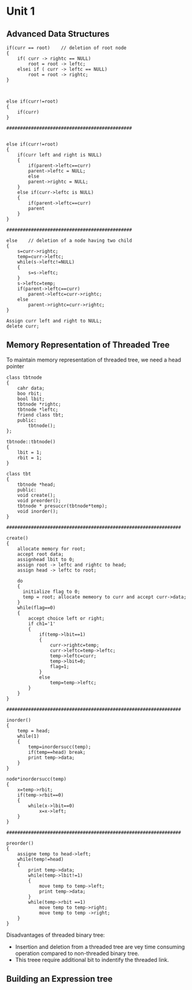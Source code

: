# Unit 1 #

## Advanced Data Structures ##

    if(curr == root)    // deletion of root node
    {
        if( curr -> rightc == NULL)
            root = root -> leftc;
        elsei if ( curr -> leftc == NULL)
            root = root -> rightc;
    }



    else if(curr!=root)
    {
        if(curr)
    }
    
    ##############################################
    

    else if(curr!=root)
    {
        if(curr left and right is NULL)
        {
            if(parent->leftc==curr)
            parent->leftc = NULL;
            else
            parent->rightc = NULL;
        }
        else if(curr->leftc is NULL)
        {
            if(parent->leftc==curr)
            parent
        }
    }

    ##############################################

    else    // deletion of a node having two child
    {
        s=curr->rightc;
        temp=curr->leftc;
        while(s->leftc!=NULL)
        {
            s=s->leftc;
        }
        s->leftc=temp;
        if(parent->leftc==curr)
            parent->leftc=curr->rightc;
        else
            parent->rightc=curr->rightc;
    }

    Assign curr left and right to NULL;
    delete curr;

## Memory Representation of Threaded Tree ##

To maintain memory representation of threaded tree, we need a head pointer

    class tbtnode
    {
        cahr data;
        boo rbit;
        bool lbit;
        tbtnode *rightc;
        tbtnode *leftc;
        friend class tbt;
        public:
            tbtnode();
    };

    tbtnode::tbtnode()
    {
        lbit = 1;
        rbit = 1;
    }

    class tbt
    {
        tbtnode *head;
        public:
        void create();
        void preorder();
        tbtnode * presuccr(tbtnode*temp);
        void inorder();
    }

    ################################################################

    create()
    {
        allocate memory for root;
        accept root data;
        assignhead lbit to 0;
        assign root -> leftc and rightc to head;
        assign head -> leftc to root;

        do 
        {
          initialize flag to 0;
          temp = root; allocate memeory to curr and accept curr->data;  
        }
        while(flag==0)
        {
            accept choice left or right;
            if ch1='1'
            {
                if(temp->lbit==1)
                {
                    curr->rightc=temp;
                    curr->leftc=temp->leftc;
                    temp->leftc=curr;
                    temp->lbit=0;
                    flag=1;
                }
                else 
                    temp=temp->leftc;
            }
        }
    }

    ################################################################

    inorder()
    {
        temp = head;
        while(1)
        {
            temp=inordersucc(temp);
            if(temp==head) break;
            print temp->data;
        }
    }

    node*inordersucc(temp)
    {
        x=temp->rbit;
        if(temp->rbit==0)
        {
            while(x->lbit==0)
                x=x->left;
        }
    }

    ################################################################

    preorder()
    {
        assigne temp to head->left;
        while(temp!=head)
        {
            print temp->data;
            while(temp->lbit!=1)
            {
                move temp to temp->left;
                print temp->data;
            }
            while(temp->rbit ==1)
                move temp to temp->right;
                move temp to temp ->right;
        }
    }

Disadvantages of threaded binary tree:

- Insertion and deletion from a threaded tree are vey time consuming operation compared to non-threaded binary tree.
- This treee require additional bit to indentify the threaded link.

## Building an Expression tree ##
